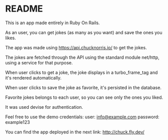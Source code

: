 # README

This is an app made entirely in Ruby On Rails.

As an user, you can get jokes (as many as you want) and save the ones you likes.

The app was made using https://api.chucknorris.io/ to get the jokes.

The jokes are fetched through the API using the standard module net/http, using a service for that purpose.

When user clicks to get a joke, the joke displays in a turbo_frame_tag and it's rendered automatically.

When user clicks to save the joke as favorite, it's persisted in the database.

Favorite jokes belongs to each user, so you can see only the ones you liked.

It was used devise for authentication.

Feel free to use the demo credentials: user: info@example.com password: example123

You can find the app deployed in the next link: http://chuck.fly.dev/
